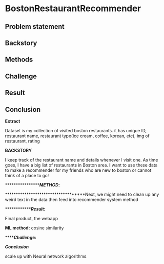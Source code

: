 # BostonRestaurantRecommender

<h2>Problem statement</h2>

<h2>Backstory</h2>

<h2>Methods</h2>

<h2>Challenge</h2>

<h2>Result</h2>

<h2>Conclusion</h2>

**Extract**

Dataset is my collection of visited boston restaurants. it has unique ID, restaurant name, restaurant type(ice cream, coffee, korean, etc), img of restaurant, rating

**BACKSTORY**

I keep track of the restaurant name and details whenever I visit one. As time goes, I have a big list of restaurants in Boston area. I want to use these data to make a recommender for my friends who are new to boston or cannot think of a place to go!

*******************METHOD*:**

 ************************************Next, we might need to clean up any weird text in the data then feed into recommender system method

***************Result*:**

Final product, the webapp

********************************ML method:******************************** cosine similarity

*******Challenge*:**

***Conclusion***

scale up with Neural network algorithms
